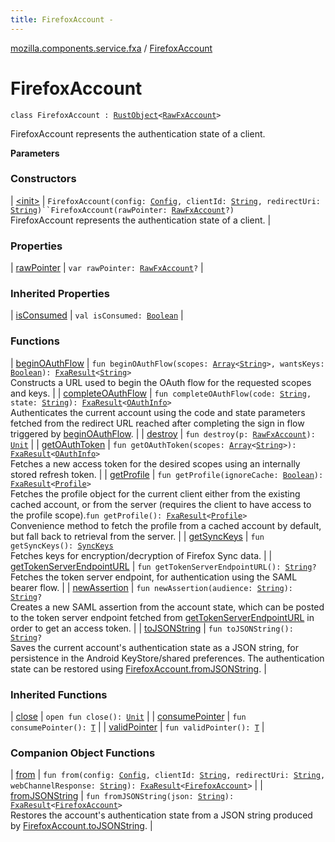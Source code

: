 ```yaml
---
title: FirefoxAccount - 
---
```


[mozilla.components.service.fxa](../index.html) / [FirefoxAccount](./index.html)

# FirefoxAccount

`class FirefoxAccount : `[`RustObject`](../-rust-object/index.html)`<`[`RawFxAccount`](../-raw-fx-account/index.html)`>`

FirefoxAccount represents the authentication state of a client.

**Parameters**

### Constructors

| [&lt;init&gt;](-init-.html) | `FirefoxAccount(config: `[`Config`](../-config/index.html)`, clientId: `[`String`](https://kotlinlang.org/api/latest/jvm/stdlib/kotlin/-string/index.html)`, redirectUri: `[`String`](https://kotlinlang.org/api/latest/jvm/stdlib/kotlin/-string/index.html)`)``FirefoxAccount(rawPointer: `[`RawFxAccount`](../-raw-fx-account/index.html)`?)`<br>FirefoxAccount represents the authentication state of a client. |

### Properties

| [rawPointer](raw-pointer.html) | `var rawPointer: `[`RawFxAccount`](../-raw-fx-account/index.html)`?` |

### Inherited Properties

| [isConsumed](../-rust-object/is-consumed.html) | `val isConsumed: `[`Boolean`](https://kotlinlang.org/api/latest/jvm/stdlib/kotlin/-boolean/index.html) |

### Functions

| [beginOAuthFlow](begin-o-auth-flow.html) | `fun beginOAuthFlow(scopes: `[`Array`](https://kotlinlang.org/api/latest/jvm/stdlib/kotlin/-array/index.html)`<`[`String`](https://kotlinlang.org/api/latest/jvm/stdlib/kotlin/-string/index.html)`>, wantsKeys: `[`Boolean`](https://kotlinlang.org/api/latest/jvm/stdlib/kotlin/-boolean/index.html)`): `[`FxaResult`](../-fxa-result/index.html)`<`[`String`](https://kotlinlang.org/api/latest/jvm/stdlib/kotlin/-string/index.html)`>`<br>Constructs a URL used to begin the OAuth flow for the requested scopes and keys. |
| [completeOAuthFlow](complete-o-auth-flow.html) | `fun completeOAuthFlow(code: `[`String`](https://kotlinlang.org/api/latest/jvm/stdlib/kotlin/-string/index.html)`, state: `[`String`](https://kotlinlang.org/api/latest/jvm/stdlib/kotlin/-string/index.html)`): `[`FxaResult`](../-fxa-result/index.html)`<`[`OAuthInfo`](../-o-auth-info/index.html)`>`<br>Authenticates the current account using the code and state parameters fetched from the redirect URL reached after completing the sign in flow triggered by [beginOAuthFlow](begin-o-auth-flow.html). |
| [destroy](destroy.html) | `fun destroy(p: `[`RawFxAccount`](../-raw-fx-account/index.html)`): `[`Unit`](https://kotlinlang.org/api/latest/jvm/stdlib/kotlin/-unit/index.html) |
| [getOAuthToken](get-o-auth-token.html) | `fun getOAuthToken(scopes: `[`Array`](https://kotlinlang.org/api/latest/jvm/stdlib/kotlin/-array/index.html)`<`[`String`](https://kotlinlang.org/api/latest/jvm/stdlib/kotlin/-string/index.html)`>): `[`FxaResult`](../-fxa-result/index.html)`<`[`OAuthInfo`](../-o-auth-info/index.html)`>`<br>Fetches a new access token for the desired scopes using an internally stored refresh token. |
| [getProfile](get-profile.html) | `fun getProfile(ignoreCache: `[`Boolean`](https://kotlinlang.org/api/latest/jvm/stdlib/kotlin/-boolean/index.html)`): `[`FxaResult`](../-fxa-result/index.html)`<`[`Profile`](../-profile/index.html)`>`<br>Fetches the profile object for the current client either from the existing cached account, or from the server (requires the client to have access to the profile scope).`fun getProfile(): `[`FxaResult`](../-fxa-result/index.html)`<`[`Profile`](../-profile/index.html)`>`<br>Convenience method to fetch the profile from a cached account by default, but fall back to retrieval from the server. |
| [getSyncKeys](get-sync-keys.html) | `fun getSyncKeys(): `[`SyncKeys`](../-sync-keys/index.html)<br>Fetches keys for encryption/decryption of Firefox Sync data. |
| [getTokenServerEndpointURL](get-token-server-endpoint-u-r-l.html) | `fun getTokenServerEndpointURL(): `[`String`](https://kotlinlang.org/api/latest/jvm/stdlib/kotlin/-string/index.html)`?`<br>Fetches the token server endpoint, for authentication using the SAML bearer flow. |
| [newAssertion](new-assertion.html) | `fun newAssertion(audience: `[`String`](https://kotlinlang.org/api/latest/jvm/stdlib/kotlin/-string/index.html)`): `[`String`](https://kotlinlang.org/api/latest/jvm/stdlib/kotlin/-string/index.html)`?`<br>Creates a new SAML assertion from the account state, which can be posted to the token server endpoint fetched from [getTokenServerEndpointURL](get-token-server-endpoint-u-r-l.html) in order to get an access token. |
| [toJSONString](to-j-s-o-n-string.html) | `fun toJSONString(): `[`String`](https://kotlinlang.org/api/latest/jvm/stdlib/kotlin/-string/index.html)`?`<br>Saves the current account's authentication state as a JSON string, for persistence in the Android KeyStore/shared preferences. The authentication state can be restored using [FirefoxAccount.fromJSONString](from-j-s-o-n-string.html). |

### Inherited Functions

| [close](../-rust-object/close.html) | `open fun close(): `[`Unit`](https://kotlinlang.org/api/latest/jvm/stdlib/kotlin/-unit/index.html) |
| [consumePointer](../-rust-object/consume-pointer.html) | `fun consumePointer(): `[`T`](../-rust-object/index.html#T) |
| [validPointer](../-rust-object/valid-pointer.html) | `fun validPointer(): `[`T`](../-rust-object/index.html#T) |

### Companion Object Functions

| [from](from.html) | `fun from(config: `[`Config`](../-config/index.html)`, clientId: `[`String`](https://kotlinlang.org/api/latest/jvm/stdlib/kotlin/-string/index.html)`, redirectUri: `[`String`](https://kotlinlang.org/api/latest/jvm/stdlib/kotlin/-string/index.html)`, webChannelResponse: `[`String`](https://kotlinlang.org/api/latest/jvm/stdlib/kotlin/-string/index.html)`): `[`FxaResult`](../-fxa-result/index.html)`<`[`FirefoxAccount`](./index.md)`>` |
| [fromJSONString](from-j-s-o-n-string.html) | `fun fromJSONString(json: `[`String`](https://kotlinlang.org/api/latest/jvm/stdlib/kotlin/-string/index.html)`): `[`FxaResult`](../-fxa-result/index.html)`<`[`FirefoxAccount`](./index.md)`>`<br>Restores the account's authentication state from a JSON string produced by [FirefoxAccount.toJSONString](to-j-s-o-n-string.html). |

